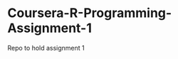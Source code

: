 Coursera-R-Programming-Assignment-1
===================================

Repo to hold assignment 1 
